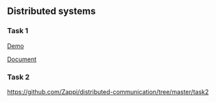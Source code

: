 ## Distributed systems

### Task 1

[Demo](https://www.youtube.com/watch?v=cEQVNL8hK-I&feature=youtu.be)

[Document](https://github.com/Zappi/distributed-communication/blob/master/Distributed%20systems%20project%20.pdf)

### Task 2

https://github.com/Zappi/distributed-communication/tree/master/task2
